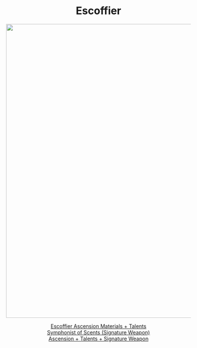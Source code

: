 <body>
  <div align="center">
    <h1> Escoffier </h1>
<img src="https://i.imgur.com/CTsTNAU.png" width=800>
<p></p>
<a href="https://github.com/lihgrandini/characterstp/blob/main/Characters/Escoffier/Escoffier.rar">Escoffier Ascension Materials + Talents</a><br>
<a href="https://github.com/lihgrandini/characterstp/blob/main/Characters/Escoffier/Symphonist%20of%20Scents.rar">Symphonist of Scents (Signature Weapon)</a><br>
<a href="https://github.com/lihgrandini/characterstp/blob/main/Characters/Escoffier/Escoffier%20Full.rar">Ascension + Talents + Signature Weapon</a>
  
  </div>
</body>
